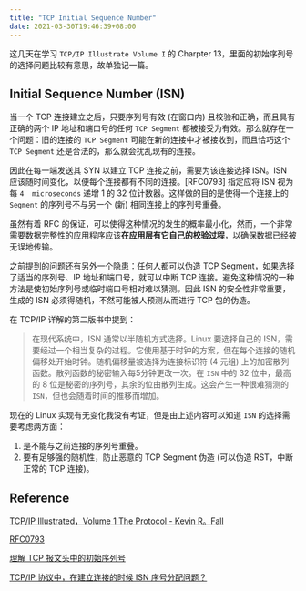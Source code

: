```yaml
---
title: "TCP Initial Sequence Number"
date: 2021-03-30T19:46:39+08:00
---
```


这几天在学习 `TCP/IP Illustrate Volume I` 的 Charpter 13，里面的初始序列号的选择问题比较有意思，故单独记一篇。

## Initial Sequence Number (ISN)

当一个 TCP 连接建立之后，只要序列号有效 (在窗口内) 且校验和正确，而且具有正确的两个 IP 地址和端口号的任何 `TCP Segment` 都被接受为有效。那么就存在一个问题：旧的连接的 `TCP Segment` 可能在新的连接中才被接收到，而且恰巧这个 `TCP Segment` 还是合法的，那么就会扰乱现有的连接。

因此在每一端发送其 SYN 以建立 TCP 连接之前，需要为该连接选择 ISN。ISN 应该随时间变化，以便每个连接都有不同的连接。[RFC0793] 指定应将 ISN 视为每 `4  microseconds` 递增 1 的 32 位计数器。这样做的目的是使得一个连接上的 `Segment` 的序列号不与另一个 (新) 相同连接上的序列号重叠。

虽然有着 RFC 的保证，可以使得这种情况的发生的概率最小化，然而，一个非常需要数据完整性的应用程序应该**在应用层有它自己的校验过程**，以确保数据已经被无误地传输。

之前提到的问题还有另外一个隐患：任何人都可以伪造 TCP Segment，如果选择了适当的序列号、IP 地址和端口号，就可以中断 TCP 连接。避免这种情况的一种方法是使初始序列号或临时端口号相对难以猜测。因此 ISN 的安全性非常重要，生成的 ISN 必须得随机，不然可能被人预测从而进行 TCP 包的伪造。

在 TCP/IP 详解的第二版书中提到：

> 在现代系统中，ISN 通常以半随机方式选择。Linux 要选择自己的 ISN，需要经过一个相当复杂的过程。它使用基于时钟的方案，但在每个连接的随机偏移处开始时钟。随机偏移量被选择为连接标识符 (4 元组) 上的加密散列函数。散列函数的秘密输入每5分钟更改一次。在 `ISN` 中的 32 位中，最高的 8 位是秘密的序列号，其余的位由散列生成。这会产生一种很难猜测的 `ISN`，但也会随着时间的推移而增加。

现在的 Linux 实现有无变化我没有考证，但是由上述内容可以知道 `ISN` 的选择需要考虑两方面：

1. 是不能与之前连接的序列号重叠。
2. 要有足够强的随机性，防止恶意的 TCP Segment 伪造 (可以伪造 RST，中断正常的 TCP 连接)。

## Reference

[TCP/IP Illustrated，Volume 1 The Protocol - Kevin R。Fall](https://www.oreilly.com/library/view/tcpip-illustrated-volume/9780132808200/)

[RFC0793](https://datatracker.ietf.org/doc/html/rfc793)

[理解 TCP 报文头中的初始序列号](https://jaminzhang.github.io/network/understanding-tcp-isn/)

[TCP/IP 协议中，在建立连接的时候 ISN 序号分配问题？](https://www.zhihu.com/question/49794331)
